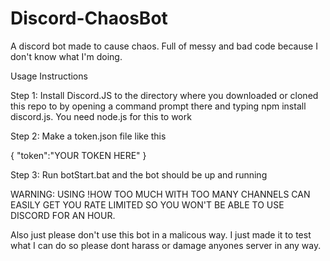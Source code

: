 # Discord-ChaosBot
A discord bot made to cause chaos. Full of messy and bad code because I don't know what I'm doing.

Usage Instructions

Step 1: Install Discord.JS to the directory where you downloaded or cloned this repo to by opening a command prompt there and typing npm install discord.js. You need node.js for this to work

Step 2: Make a token.json file like this 

{
"token":"YOUR TOKEN HERE"
}

Step 3: Run botStart.bat and the bot should be up and running 


WARNING: USING !HOW TOO MUCH WITH TOO MANY CHANNELS CAN EASILY GET YOU RATE LIMITED SO YOU WON'T BE ABLE TO USE DISCORD FOR AN HOUR. 
 

Also just please don't use this bot in a malicous way. I just made it to test what I can do so please dont harass or damage anyones server in any way.

